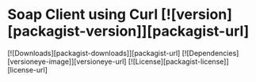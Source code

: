 # Soap Client using Curl [![version][packagist-version]][packagist-url]

[![Downloads][packagist-downloads]][packagist-url]
[![Dependencies][versioneye-image]][versioneye-url]
[![License][packagist-license]][license-url]
